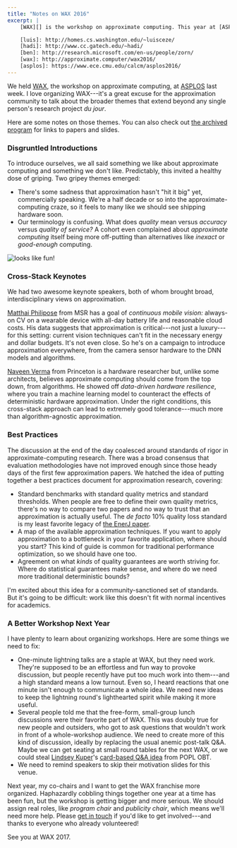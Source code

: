 ```yaml
---
title: "Notes on WAX 2016"
excerpt: |
    [WAX][] is the workshop on approximate computing. This year at [ASPLOS][], I organized its third or fourth iteration, depending on how you count, along with [Luis Ceze][luis], [Hadi Esmaeilzadeh][hadi], and [Ben Zorn][ben]. Here's some stuff that happened at the workshop.

    [luis]: http://homes.cs.washington.edu/~luisceze/
    [hadi]: http://www.cc.gatech.edu/~hadi/
    [ben]: http://research.microsoft.com/en-us/people/zorn/
    [wax]: http://approximate.computer/wax2016/
    [asplos]: https://www.ece.cmu.edu/calcm/asplos2016/
---
```

We held [WAX][], the workshop on approximate computing, at [ASPLOS][] last week. I love organizing WAX---it's a great excuse for the approximation community to talk about the broader themes that extend beyond any single person's research project *du jour*.

Here are some notes on those themes.
You can also check out [the archived program][program] for links to papers and slides.

[wax]: http://approximate.computer/wax2016/
[asplos]: https://www.ece.cmu.edu/calcm/asplos2016/
[program]: http://approximate.computer/wax2016/program/

### Disgruntled Introductions

To introduce ourselves, we all said something we like about approximate computing and something we don't like.
Predictably, this invited a healthy dose of griping.
Two gripey themes emerged:

- There's some sadness that approximation hasn't "hit it big" yet, commercially speaking. We're a half decade or so into the approximate-computing craze, so it feels to many like we should see shipping hardware soon.
- Our terminology is confusing. What does *quality* mean versus *accuracy* versus *quality of service?* A cohort even complained about *approximate computing* itself being more off-putting than alternatives like *inexact* or *good-enough* computing.

<img class="img-responsive" src="{{site.url}}/media/wax2016.jpg" alt="looks like fun!">

### Cross-Stack Keynotes

We had two awesome keynote speakers, both of whom brought broad, interdisciplinary views on approximation.

[Matthai Philipose][matthai] from MSR has a goal of *continuous mobile vision:* always-on CV on a wearable device with all-day battery life and reasonable cloud costs.
His data suggests that approximation is critical---not just a luxury---for this setting: current vision techniques can't fit in the necessary energy and dollar budgets. It's not even close.
So he's on a campaign to introduce approximation everywhere, from the camera sensor hardware to the DNN models and algorithms.

[Naveen Verma][naveen] from Princeton is a hardware researcher but, unlike some architects, believes approximate computing should come from the top down, from algorithms.
He showed off *data-driven hardware resilience*, where you train a machine learning model to counteract the effects of deterministic hardware approximation.
Under the right conditions, this cross-stack approach can lead to extremely good tolerance---much more than algorithm-agnostic approximation.

[matthai]: http://research.microsoft.com/en-us/people/matthaip/
[naveen]: http://ee.princeton.edu/people/faculty/naveen-verma

### Best Practices

The discussion at the end of the day coalesced around standards of rigor in approximate-computing research.
There was a broad consensus that evaluation methodologies have not improved enough since those heady days of the first few approximation papers.
We hatched the idea of putting together a best practices document for approximation research, covering:

- Standard benchmarks with standard quality metrics and standard thresholds. When people are free to define their own quality metrics, there's no way to compare two papers and no way to trust that an approximation is actually useful. The *de facto* 10% quality loss standard is my least favorite legacy of [the EnerJ paper][enerj].
- A map of the available approximation techniques. If you want to apply approximation to a bottleneck in your favorite application, where should you start? This kind of guide is common for traditional performance optimization, so we should have one too.
- Agreement on what *kinds* of quality guarantees are worth striving for. Where do statistical guarantees make sense, and where do we need more traditional deterministic bounds?

I'm excited about this idea for a community-sanctioned set of standards. But it's going to be difficult: work like this doesn't fit with normal incentives for academics.

[enerj]: {{site.base}}/media/papers/enerj-pldi2011.pdf

### A Better Workshop Next Year

I have plenty to learn about organizing workshops.
Here are some things we need to fix:

- One-minute lightning talks are a staple at WAX, but they need work. They're supposed to be an effortless and fun way to provoke discussion, but people recently have put too much work into them---and a high standard means a low turnout. Even so, I heard reactions that one minute isn't enough to communicate a whole idea. We need new ideas to keep the lightning round's lighthearted spirit while making it more useful.
- Several people told me that the free-form, small-group lunch discussions were their favorite part of WAX. This was doubly true for new people and outsiders, who got to ask questions that wouldn't work in front of a whole-workshop audience. We need to create more of this kind of discussion, ideally by replacing the usual anemic post-talk Q&A. Maybe we can get seating at small round tables for the next WAX, or we could steal [Lindsey Kuper][kuper]'s [card-based Q&A idea][cards] from POPL OBT.
- We need to remind speakers to skip their motivation slides for this venue.

[kuper]: http://composition.al/
[cards]: http://composition.al/blog/2016/01/25/off-the-beaten-track-2016-program-chairs-report/

Next year, my co-chairs and I want to get the WAX franchise more organized. Haphazardly cobbling things together one year at a time has been fun, but the workshop is getting bigger and more serious. We should assign real roles, like *program chair* and *publicity chair*, which means we'll need more help. Please [get in touch][email] if you'd like to get involved---and thanks to everyone who already volunteered!

[email]: mailto:{{site.email}}

See you at WAX 2017.
